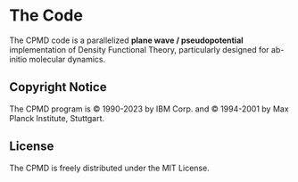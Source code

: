 The Code
==============

The CPMD code is a parallelized **plane wave / pseudopotential** implementation of Density Functional Theory, particularly designed for ab-initio molecular dynamics.


## Copyright Notice

The CPMD program is © 1990-2023 by IBM Corp. and © 1994-2001 by Max Planck Institute, Stuttgart. 


## License

The CPMD is freely distributed under the MIT License.

